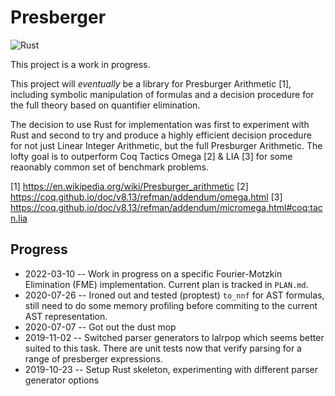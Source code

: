 # Presberger

![Rust](https://github.com/benjaminfjones/presburger/workflows/Rust/badge.svg)

This project is a work in progress.

This project will *eventually* be a library for Presburger Arithmetic [1],
including symbolic manipulation of formulas and a decision procedure for the
full theory based on quantifier elimination.

The decision to use Rust for implementation was first to experiment with Rust
and second to try and produce a highly efficient decision procedure for
not just Linear Integer Arithmetic, but the full Presburger Arithmetic. The
lofty goal is to outperform Coq Tactics Omega [2] & LIA [3] for some reaonably
common set of benchmark problems.

[1] https://en.wikipedia.org/wiki/Presburger_arithmetic
[2] https://coq.github.io/doc/v8.13/refman/addendum/omega.html
[3] https://coq.github.io/doc/v8.13/refman/addendum/micromega.html#coq:tacn.lia


## Progress

  * 2022-03-10 -- Work in progress on a specific Fourier-Motzkin Elimination
    (FME) implementation. Current plan is tracked in `PLAN.md`.
  * 2020-07-26 -- Ironed out and tested (proptest) `to_nnf` for AST formulas,
    still need to do some memory profiling before commiting to the current AST
    representation.
  * 2020-07-07 -- Got out the dust mop
  * 2019-11-02 -- Switched parser generators to lalrpop which seems better
    suited to this task. There are unit tests now that verify parsing for a
    range of presberger expressions.
  * 2019-10-23 -- Setup Rust skeleton, experimenting with different parser
    generator options
